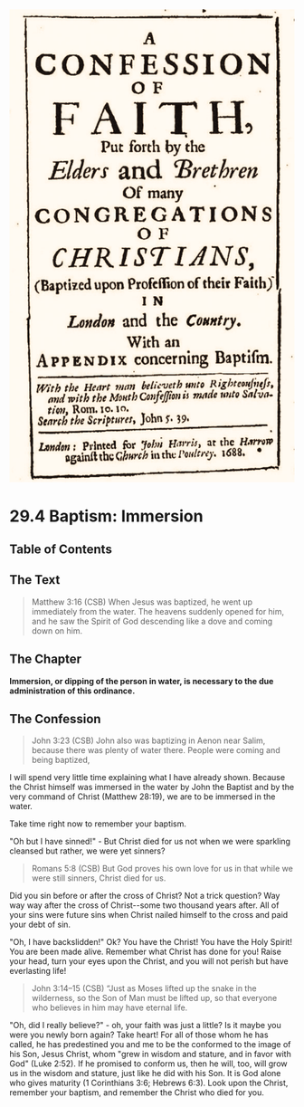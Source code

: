 <img class="intro-right" src="../images/art-1689.png">

# 29.4 Baptism: Immersion

## Table of Contents

<!-- toc -->

## The Text

>Matthew 3:16 (CSB) When Jesus was baptized, he went up immediately from the water. The heavens suddenly opened for him, and he saw the Spirit of God descending like a dove and coming down on him.

## The Chapter

**Immersion, or dipping of the person in water, is necessary to the due administration of this ordinance.**

## The Confession

>John 3:23 (CSB) John also was baptizing in Aenon near Salim, because there was plenty of water there. People were coming and being baptized,

I will spend very little time explaining what I have already shown. Because the Christ himself was immersed in the water by John the Baptist and by the very command of Christ (Matthew 28:19), we are to be immersed in the water.

Take time right now to remember your baptism. 

"Oh but I have sinned!" - But Christ died for us not when we were sparkling cleansed but rather, we were yet sinners?

>Romans 5:8 (CSB) But God proves his own love for us in that while we were still sinners, Christ died for us.

Did you sin before or after the cross of Christ? Not a trick question? Way way way after the cross of Christ--some two thousand years after. All of your sins were future sins when Christ nailed himself to the cross and paid your debt of sin.

"Oh, I have backslidden!" Ok? You have the Christ! You have the Holy Spirit! You are been made alive. Remember what Christ has done for you! Raise your head, turn your eyes upon the Christ, and you will not perish but have everlasting life!

>John 3:14–15 (CSB) “Just as Moses lifted up the snake in the wilderness, so the Son of Man must be lifted up, so that everyone who believes in him may have eternal life.

"Oh, did I really believe?" - oh, your faith was just a little? Is it maybe you were you newly born again? Take heart! For all of those whom he has called, he has predestined you and me to be the conformed to the image of his Son, Jesus Christ, whom "grew in wisdom and stature, and in favor with God" (Luke 2:52). If he promised to conform us, then he will, too, will grow us in the wisdom and stature, just like he did with his Son. It is God alone who gives maturity (1 Corinthians 3:6; Hebrews 6:3). Look upon the Christ, remember your baptism, and remember the Christ who died for you.
